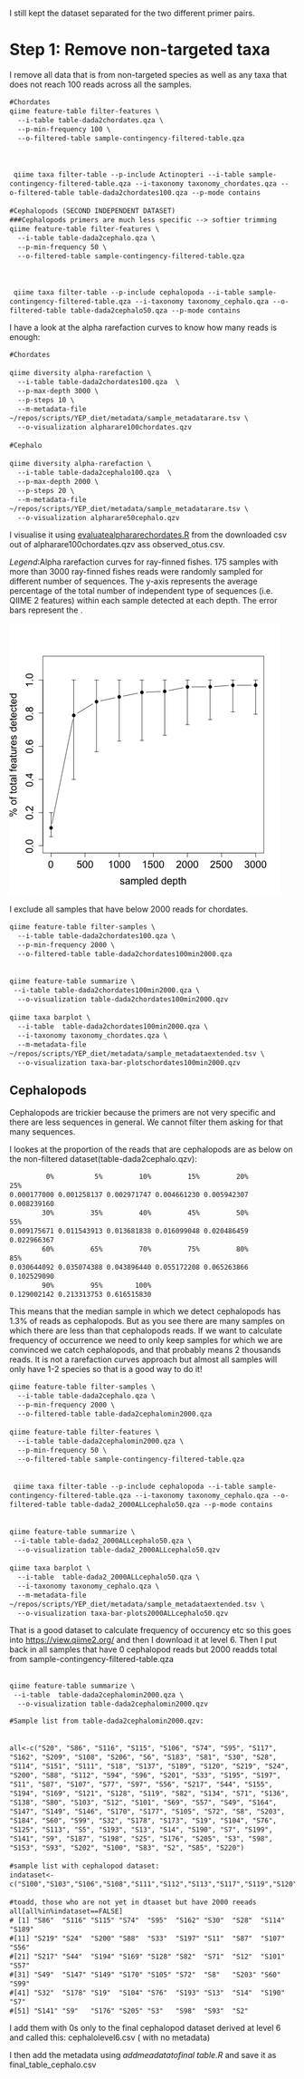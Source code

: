 I still kept the dataset separated for the two different primer pairs.

# Step 1: Remove non-targeted taxa

I remove all data that is from non-targeted species as well as any taxa that does not reach 100 reads across all the samples.




```
#Chordates
qiime feature-table filter-features \
  --i-table table-dada2chordates.qza \
  --p-min-frequency 100 \
  --o-filtered-table sample-contingency-filtered-table.qza



 qiime taxa filter-table --p-include Actinopteri --i-table sample-contingency-filtered-table.qza --i-taxonomy taxonomy_chordates.qza --o-filtered-table table-dada2chordates100.qza --p-mode contains

#Cephalopods (SECOND INDEPENDENT DATASET)
###Cephalopods primers are much less specific --> softier trimming
qiime feature-table filter-features \
  --i-table table-dada2cephalo.qza \
  --p-min-frequency 50 \
  --o-filtered-table sample-contingency-filtered-table.qza



 qiime taxa filter-table --p-include cephalopoda --i-table sample-contingency-filtered-table.qza --i-taxonomy taxonomy_cephalo.qza --o-filtered-table table-dada2cephalo50.qza --p-mode contains
```

I have a look at the alpha rarefaction curves to know how many reads is enough:


```
#Chordates

qiime diversity alpha-rarefaction \
  --i-table table-dada2chordates100.qza  \
  --p-max-depth 3000 \
  --p-steps 10 \
  --m-metadata-file  ~/repos/scripts/YEP_diet/metadata/sample_metadatarare.tsv \
  --o-visualization alpharare100chordates.qzv

#Cephalo

qiime diversity alpha-rarefaction \
  --i-table table-dada2cephalo100.qza  \
  --p-max-depth 2000 \
  --p-steps 20 \
  --m-metadata-file  ~/repos/scripts/YEP_diet/metadata/sample_metadatarare.tsv \
  --o-visualization alpharare50cephalo.qzv
```
I visualise it using [evaluatealphararechordates.R](evaluatealphararechordates.R]) from the downloaded csv out of  alpharare100chordates.qzv ass observed_otus.csv.

*Legend*:Alpha rarefaction curves for ray-finned fishes. 175 samples with more than 3000 ray-finned fishes reads were randomly sampled for different number of sequences. The y-axis represents the average percentage of the total number of independent type of sequences (i.e. QIIME 2 features) within each sample detected at each depth. The error bars represent the .

![output/sampled_alpha_chordates.png](output/sampled_alpha_chordates.png)

I exclude all samples that have below 2000 reads for chordates. 

```
qiime feature-table filter-samples \
  --i-table table-dada2chordates100.qza \
  --p-min-frequency 2000 \
  --o-filtered-table table-dada2chordates100min2000.qza


qiime feature-table summarize \
 --i-table table-dada2chordates100min2000.qza \
  --o-visualization table-dada2chordates100min2000.qzv

qiime taxa barplot \
  --i-table  table-dada2chordates100min2000.qza \
  --i-taxonomy taxonomy_chordates.qza \
  --m-metadata-file ~/repos/scripts/YEP_diet/metadata/sample_metadataextended.tsv \
  --o-visualization taxa-bar-plotschordates100min2000.qzv
```


## Cephalopods 

Cephalopods are trickier because the primers are not very specific and there are less sequences in general. We cannot filter them asking for that many sequences.

I lookes at the proportion of the reads that are cephalopods are as below on the non-filtered dataset(table-dada2cephalo.qzv):

```
         0%          5%         10%         15%         20%         25%
0.000177000 0.001258137 0.002971747 0.004661230 0.005942307 0.008239160
        30%         35%         40%         45%         50%         55%
0.009175671 0.011543913 0.013681838 0.016099048 0.020486459 0.022966367
        60%         65%         70%         75%         80%         85%
0.030644092 0.035074388 0.043896440 0.055172208 0.065263866 0.102529090
        90%         95%        100%
0.129002142 0.213313753 0.616515830
```

This means that the median sample in which we detect cephalopods has 1.3% of reads as cephalopods. But as you see there are many samples on which there are less than that cephalopods reads. If we want to calculate frequency of occurrence we need to only keep samples for which we are convinced we catch cephalopods, and that probably means 2 thousands reads. It is not a rarefaction curves approach but almost all samples will only have 1-2 species so that is a good way to do it!




```
qiime feature-table filter-samples \
  --i-table table-dada2cephalo.qza \
  --p-min-frequency 2000 \
  --o-filtered-table table-dada2cephalomin2000.qza

qiime feature-table filter-features \
  --i-table table-dada2cephalomin2000.qza \
  --p-min-frequency 50 \
  --o-filtered-table sample-contingency-filtered-table.qza


 qiime taxa filter-table --p-include cephalopoda --i-table sample-contingency-filtered-table.qza --i-taxonomy taxonomy_cephalo.qza --o-filtered-table table-dada2_2000ALLcephalo50.qza --p-mode contains


qiime feature-table summarize \
 --i-table table-dada2_2000ALLcephalo50.qza \
  --o-visualization table-dada2_2000ALLcephalo50.qzv

qiime taxa barplot \
  --i-table  table-dada2_2000ALLcephalo50.qza \
  --i-taxonomy taxonomy_cephalo.qza \
  --m-metadata-file ~/repos/scripts/YEP_diet/metadata/sample_metadataextended.tsv \
  --o-visualization taxa-bar-plots2000ALLcephalo50.qzv
```

That is a good dataset to calculate frequency of occurency etc so this goes into https://view.qiime2.org/ and then I download it at level 6. Then I put back in all samples that have 0 cephalopod reads but 2000 readds total from 
sample-contingency-filtered-table.qza


```

qiime feature-table summarize \
 --i-table  table-dada2cephalomin2000.qza \
  --o-visualization table-dada2cephalomin2000.qzv
```


```
#Sample list from table-dada2cephalomin2000.qzv:


all<-c("S20", "S86", "S116", "S115", "S106", "S74", "S95", "S117", "S162", "S209", "S108", "S206", "S6", "S183", "S81", "S30", "S28", "S114", "S151", "S111", "S18", "S137", "S189", "S120", "S219", "S24", "S200", "S88", "S112", "S94", "S96", "S201", "S33", "S195", "S197", "S11", "S87", "S107", "S77", "S97", "S56", "S217", "S44", "S155", "S194", "S169", "S121", "S128", "S119", "S82", "S134", "S71", "S136", "S138", "S80", "S103", "S12", "S101", "S69", "S57", "S49", "S164", "S147", "S149", "S146", "S170", "S177", "S105", "S72", "S8", "S203", "S184", "S60", "S99", "S32", "S178", "S173", "S19", "S104", "S76", "S125", "S113", "S5", "S193", "S13", "S14", "S190", "S7", "S199", "S141", "S9", "S187", "S198", "S25", "S176", "S205", "S3", "S98", "S153", "S93", "S202", "S100", "S83", "S2", "S85", "S220")

#sample list with cephalopod dataset:
indataset<-c("S100","S103","S106","S108","S111","S112","S113","S117","S119","S120","S121","S125","S134","S136","S137","S138","S146","S151","S153","S155","S164","S173","S177","S18","S183","S184","S187","S195","S198","S199","S20","S201","S202","S206","S209","S220","S25","S5","S6","S69","S77","S80","S81","S83","S85","S94","S96","S97")

#toadd, those who are not yet in dtaaset but have 2000 reeads
all[all%in%indataset==FALSE]
# [1] "S86"  "S116" "S115" "S74"  "S95"  "S162" "S30"  "S28"  "S114" "S189"
#[11] "S219" "S24"  "S200" "S88"  "S33"  "S197" "S11"  "S87"  "S107" "S56"
#[21] "S217" "S44"  "S194" "S169" "S128" "S82"  "S71"  "S12"  "S101" "S57"
#[31] "S49"  "S147" "S149" "S170" "S105" "S72"  "S8"   "S203" "S60"  "S99"
#[41] "S32"  "S178" "S19"  "S104" "S76"  "S193" "S13"  "S14"  "S190" "S7"
#[51] "S141" "S9"   "S176" "S205" "S3"   "S98"  "S93"  "S2"
```

I add them with 0s only to the final cephalopod dataset derived at level 6 and called this: cephalolevel6.csv ( with no metadata)

I then add the metadata using *addmeadatatofinal table.R* and save it as final_table_cephalo.csv


